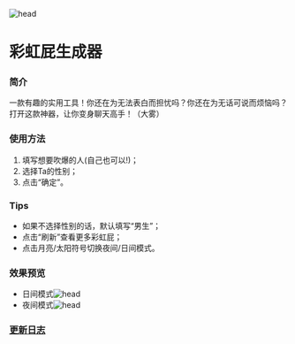 ![head](https://s1.ax1x.com/2020/08/13/dpAz2q.png)
# 彩虹屁生成器
### 简介
一款有趣的实用工具！你还在为无法表白而担忧吗？你还在为无话可说而烦恼吗？打开这款神器，让你变身聊天高手！（大雾）
### 使用方法
1. 填写想要吹爆的人(自己也可以!)；
2. 选择Ta的性别；
3. 点击“确定”。
### Tips
+ 如果不选择性别的话，默认填写“男生”；
+ 点击“刷新”查看更多彩虹屁；
+ 点击月亮/太阳符号切换夜间/日间模式。
### 效果预览
+ 日间模式![head](https://s1.ax1x.com/2020/08/16/dENLUP.png)
+ 夜间模式![head](https://s1.ax1x.com/2020/08/16/dEUnKJ.png)
### [更新日志](https://github.com/SJ-YUKI/Rainbow-Fart-Tool/blob/master/ChangeLog.md)
